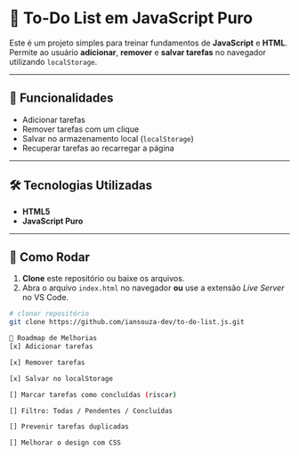 # 📝 To-Do List em JavaScript Puro

Este é um projeto simples para treinar fundamentos de **JavaScript** e **HTML**.  
Permite ao usuário **adicionar**, **remover** e **salvar tarefas** no navegador utilizando `localStorage`.

---

## 🚀 Funcionalidades
- Adicionar tarefas
- Remover tarefas com um clique
- Salvar no armazenamento local (`localStorage`)
- Recuperar tarefas ao recarregar a página

---

## 🛠️ Tecnologias Utilizadas
- **HTML5**
- **JavaScript Puro**

---

## 📂 Como Rodar
1. **Clone** este repositório ou baixe os arquivos.
2. Abra o arquivo `index.html` no navegador **ou** use a extensão *Live Server* no VS Code.

```bash
# clonar repositório
git clone https://github.com/iansouza-dev/to-do-list.js.git

📌 Roadmap de Melhorias
[x] Adicionar tarefas

[x] Remover tarefas

[x] Salvar no localStorage

[] Marcar tarefas como concluídas (riscar)

[] Filtro: Todas / Pendentes / Concluídas

[] Prevenir tarefas duplicadas

[] Melhorar o design com CSS